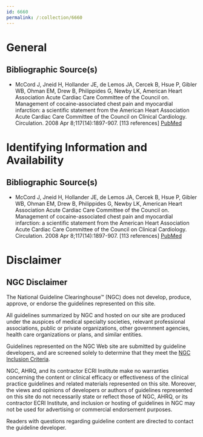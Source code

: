 ```yaml
---
id: 6660
permalink: /:collection/6660
---
```


# General

## Bibliographic Source(s)

- McCord J, Jneid H, Hollander JE, de Lemos JA, Cercek B, Hsue P, Gibler WB, Ohman EM, Drew B, Philippides G, Newby LK, American Heart Association Acute Cardiac Care Committee of the Council on. Management of cocaine-associated chest pain and myocardial infarction: a scientific statement from the American Heart Association Acute Cardiac Care Committee of the Council on Clinical Cardiology. Circulation. 2008 Apr 8;117(14):1897-907. [113 references] [ PubMed ](http://www.ncbi.nlm.nih.gov/entrez/query.fcgi?cmd=Retrieve&db=pubmed&dopt=Abstract&list_uids=18347214)

# Identifying Information and Availability

## Bibliographic Source(s)

- McCord J, Jneid H, Hollander JE, de Lemos JA, Cercek B, Hsue P, Gibler WB, Ohman EM, Drew B, Philippides G, Newby LK, American Heart Association Acute Cardiac Care Committee of the Council on. Management of cocaine-associated chest pain and myocardial infarction: a scientific statement from the American Heart Association Acute Cardiac Care Committee of the Council on Clinical Cardiology. Circulation. 2008 Apr 8;117(14):1897-907. [113 references] [ PubMed ](http://www.ncbi.nlm.nih.gov/entrez/query.fcgi?cmd=Retrieve&db=pubmed&dopt=Abstract&list_uids=18347214)

# Disclaimer

## NGC Disclaimer

The National Guideline Clearinghouse™ (NGC) does not develop, produce, approve, or endorse the guidelines represented on this site.

All guidelines summarized by NGC and hosted on our site are produced under the auspices of medical specialty societies, relevant professional associations, public or private organizations, other government agencies, health care organizations or plans, and similar entities.

Guidelines represented on the NGC Web site are submitted by guideline developers, and are screened solely to determine that they meet the [NGC Inclusion Criteria](/help-and-about/summaries/inclusion-criteria).

NGC, AHRQ, and its contractor ECRI Institute make no warranties concerning the content or clinical efficacy or effectiveness of the clinical practice guidelines and related materials represented on this site. Moreover, the views and opinions of developers or authors of guidelines represented on this site do not necessarily state or reflect those of NGC, AHRQ, or its contractor ECRI Institute, and inclusion or hosting of guidelines in NGC may not be used for advertising or commercial endorsement purposes.

Readers with questions regarding guideline content are directed to contact the guideline developer.

